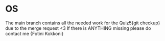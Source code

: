 # OS
The main branch contains all the needed work for the Quiz5{git checkup} due to the merge request <3 If there is ANYTHING missing please do contact me {Fotini Kokkoni}
